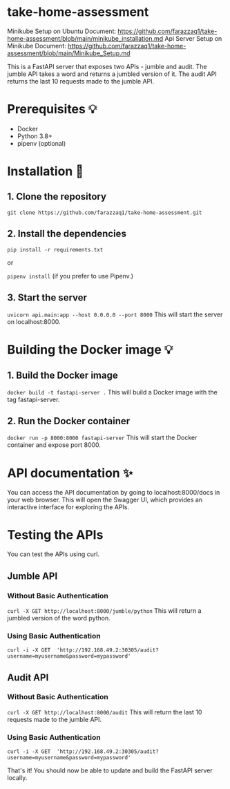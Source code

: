 # take-home-assessment


Minikube Setup on Ubuntu Document: https://github.com/farazzaq1/take-home-assessment/blob/main/minikube_installation.md
Api Server Setup  on Minikube Document: https://github.com/farazzaq1/take-home-assessment/blob/main/Minikube_Setup.md

This is a FastAPI server that exposes two APIs - jumble and audit. The jumble API takes a word and returns a jumbled version of it. The audit API returns the last 10 requests made to the jumble API.

# Prerequisites :bulb:
* Docker
* Python 3.8+
* pipenv (optional)

# Installation :rocket:
## 1. Clone the repository

`git clone https://github.com/farazzaq1/take-home-assessment.git`

## 2. Install the dependencies

`pip install -r requirements.txt`

or

`pipenv install`
(if you prefer to use Pipenv.)


## 3. Start the server

`uvicorn api.main:app --host 0.0.0.0 --port 8000`
This will start the server on localhost:8000.

# Building the Docker image :bulb:

## 1. Build the Docker image

`docker build -t fastapi-server .`
This will build a Docker image with the tag fastapi-server.

## 2. Run the Docker container

`docker run -p 8000:8000 fastapi-server`
This will start the Docker container and expose port 8000.


# API documentation :sparkles:
You can access the API documentation by going to localhost:8000/docs in your web browser. This will open the Swagger UI, which provides an interactive interface for exploring the APIs.

# Testing the APIs
You can test the APIs using curl.

## Jumble API

### Without Basic Authentication
`curl -X GET http://localhost:8000/jumble/python`
This will return a jumbled version of the word python.

### Using Basic Authentication
`curl -i -X GET  'http://192.168.49.2:30305/audit?username=myusername&password=mypassword'`

## Audit API

### Without Basic Authentication
`curl -X GET http://localhost:8000/audit`
This will return the last 10 requests made to the jumble API.

### Using Basic Authentication
`curl -i -X GET  'http://192.168.49.2:30305/audit?username=myusername&password=mypassword'`

That's it! You should now be able to update and build the FastAPI server locally.
